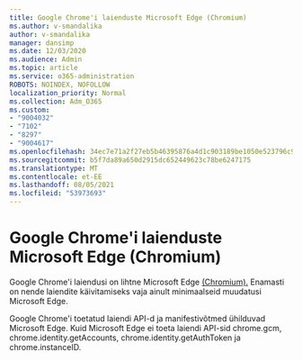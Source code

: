 ```yaml
---
title: Google Chrome'i laienduste Microsoft Edge (Chromium)
ms.author: v-smandalika
author: v-smandalika
manager: dansimp
ms.date: 12/03/2020
ms.audience: Admin
ms.topic: article
ms.service: o365-administration
ROBOTS: NOINDEX, NOFOLLOW
localization_priority: Normal
ms.collection: Adm_O365
ms.custom:
- "9004032"
- "7102"
- "8297"
- "9004617"
ms.openlocfilehash: 34ec7e71a2f27eb5b46395876a4d1c903189be1050e523796c9f2a817c20aaa0
ms.sourcegitcommit: b5f7da89a650d2915dc652449623c78be6247175
ms.translationtype: MT
ms.contentlocale: et-EE
ms.lasthandoff: 08/05/2021
ms.locfileid: "53973693"
---
```

# <a name="port-google-chrome-extensions-to-microsoft-edge-chromium"></a>Google Chrome'i laienduste Microsoft Edge (Chromium)

Google Chrome'i laiendusi on lihtne Microsoft Edge [(Chromium).](https://docs.microsoft.com/microsoft-edge/extensions-chromium/developer-guide/port-chrome-extension) Enamasti on nende laiendite käivitamiseks vaja ainult minimaalseid muudatusi Microsoft Edge.

Google Chrome'i toetatud laiendi API-d ja manifestivõtmed ühilduvad Microsoft Edge. Kuid Microsoft Edge ei toeta laiendi API-sid chrome.gcm, chrome.identity.getAccounts, chrome.identity.getAuthToken ja chrome.instanceID.